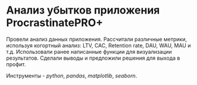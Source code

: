 <h1>Анализ убытков приложения ProcrastinatePRO+</h1>

Провели анализ данных приложения.
Рассчитали различные метрики, используя когортный анализ: LTV, CAC, Retention rate, DAU, WAU, MAU и т.д. Использовали ранее написанные функции для визуализации результатов. Сделали выводы и предложили решения для выхода в профит.

Инструменты - *python*, *pandas*, *matplotlib*, *seaborn*.
